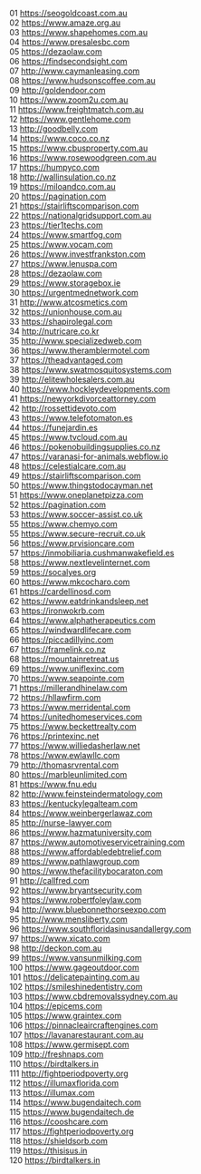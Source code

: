 01 https://seogoldcoast.com.au <br>
02 https://www.amaze.org.au <br>
03 https://www.shapehomes.com.au <br>
04 https://www.presalesbc.com <br>
05 https://dezaolaw.com <br>
06 https://findsecondsight.com <br>
07 http://www.caymanleasing.com <br>
08 https://www.hudsonscoffee.com.au <br>
09 http://goldendoor.com <br>
10 https://www.zoom2u.com.au <br>
11 https://www.freightmatch.com.au <br>
12 https://www.gentlehome.com <br>
13 http://goodbelly.com <br>
14 https://www.coco.co.nz <br>
15 https://www.cbusproperty.com.au <br>
16 https://www.rosewoodgreen.com.au <br>
17 https://humpyco.com <br>
18 http://wallinsulation.co.nz <br>
19 https://miloandco.com.au <br>
20 https://pagination.com <br>
21 https://stairliftscomparison.com <br>
22 https://nationalgridsupport.com.au <br>
23 https://tier1techs.com <br>
24 https://www.smartfog.com <br>
25 https://www.vocam.com <br>
26 https://www.investfrankston.com <br>
27 https://www.lenuspa.com <br>
28 https://dezaolaw.com <br>
29 https://www.storagebox.ie <br>
30 https://urgentmednetwork.com <br>
31 http://www.atcosmetics.com <br>
32 https://unionhouse.com.au <br>
33 https://shapirolegal.com <br>
34 http://nutricare.co.kr <br>
35 http://www.specializedweb.com <br>
36 https://www.theramblermotel.com<br>
37 https://theadvantaged.com <br>
38 https://www.swatmosquitosystems.com <br>
39 http://elitewholesalers.com.au <br>
40 https://www.hockleydevelopments.com <br>
41 https://newyorkdivorceattorney.com <br>
42 http://rossettidevoto.com <br>
43 https://www.telefotomaton.es <br>
44 https://funejardin.es <br>
45 https://www.tvcloud.com.au<br>
46 https://pokenobuildingsupplies.co.nz<br>
47 https://varanasi-for-animals.webflow.io<br>
48 https://celestialcare.com.au<br>
49 https://stairliftscomparison.com<br>
50 https://www.thingstodocayman.net<br>
51 https://www.oneplanetpizza.com<br>
52 https://pagination.com<br>
53 https://www.soccer-assist.co.uk<br>
55 https://www.chemyo.com<br>
55 https://www.secure-recruit.co.uk<br>
56 https://www.prvisioncare.com<br>
57 https://inmobiliaria.cushmanwakefield.es<br>
58 https://www.nextlevelinternet.com<br>
59 https://socalyes.org<br>
60 https://www.mkcocharo.com<br>
61 https://cardellinosd.com<br>
62 https://www.eatdrinkandsleep.net<br>
63 https://ironwokrb.com<br>
64 https://www.alphatherapeutics.com<br>
65 https://windwardlifecare.com<br>
66 https://piccadillyinc.com<br>
67 https://framelink.co.nz<br>
68 https://mountainretreat.us<br>
69 https://www.uniflexinc.com<br>
70 https://www.seapointe.com<br>
71 https://millerandhinelaw.com<br>
72 https://hllawfirm.com<br>
73 https://www.merridental.com<br>
74 https://unitedhomeservices.com<br>
75 https://www.beckettrealty.com<br>
76 https://printexinc.net<br>
77 https://www.williedasherlaw.net<br>
78 https://www.ewlawllc.com<br>
79 http://thomasrvrental.com<br>
80 https://marbleunlimited.com<br>
81 https://www.fnu.edu<br>
82 http://www.feinsteindermatology.com<br>
83 https://kentuckylegalteam.com<br>
84 https://www.weinbergerlawaz.com<br>
85 http://nurse-lawyer.com<br>
86 https://www.hazmatuniversity.com<br>
87 https://www.automotiveservicetraining.com<br>
88 https://www.affordabledebtrelief.com<br>
89 https://www.pathlawgroup.com<br>
90 https://www.thefacilitybocaraton.com<br>
91 http://callfred.com<br>
92 https://www.bryantsecurity.com<br>
93 https://www.robertfoleylaw.com<br>
94 http://www.bluebonnethorseexpo.com<br>
95 http://www.mensliberty.com<br>
96 https://www.southfloridasinusandallergy.com<br>
97 https://www.xicato.com<br>
98 http://deckon.com.au<br>
99 https://www.vansunmilking.com<br>
100 https://www.gageoutdoor.com<br>
101 https://delicatepainting.com.au<br>
102 https://smileshinedentistry.com<br>
103 https://www.cbdremovalssydney.com.au<br>
104 https://epicems.com<br>
105 https://www.graintex.com<br>
106 https://pinnacleaircraftengines.com<br>
107 https://lavanarestaurant.com.au<br>
108 https://www.germisept.com<br>
109 http://freshnaps.com<br>
110 https://birdtalkers.in<br>
111 http://fightperiodpoverty.org<br>
112 https://illumaxflorida.com<br>
113 https://illumax.com<br>
114 https://www.bugendaitech.com<br>
115 https://www.bugendaitech.de<br>
116 https://cooshcare.com <br>
117 https://fightperiodpoverty.org <br>
118 https://shieldsorb.com<br>
119 https://thisisus.in <br>
120 https://birdtalkers.in <br>
